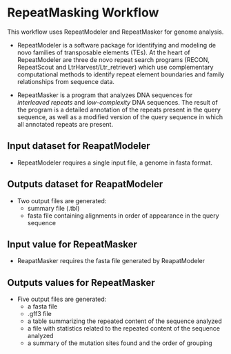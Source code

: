 # RepeatMasking Workflow

This workflow uses RepeatModeler and RepeatMasker for genome analysis.

- RepeatModeler is a software package for identifying and modeling de novo families of transposable elements (TEs). At the heart of RepeatModeler are three de novo repeat search programs (RECON, RepeatScout and LtrHarvest/Ltr_retriever) which use complementary computational methods to identify repeat element boundaries and family relationships from sequence data.

- RepeatMasker is a program that analyzes DNA sequences for *interleaved repeats* and *low-complexity* DNA sequences. The result of the program is a detailed annotation of the repeats present in the query sequence, as well as a modified version of the query sequence in which all annotated repeats are present.

## Input dataset for ReapatModeler
- RepeatModeler requires a single input file, a genome in fasta format.


## Outputs dataset for ReapatModeler
- Two output files are generated:
    - summary file (.tbl)
    - fasta file containing alignments in order of appearance in the query sequence


## Input value for RepeatMasker
- ReapatMasker requires the fasta file generated by ReapatModeler

## Outputs values for RepeatMasker
- Five output files are generated:
    - a fasta file
    - .gff3 file
    - a table summarizing the repeated content of the sequence analyzed
    - a file with statistics related to the repeated content of the sequence analyzed
    - a summary of the mutation sites found and the order of grouping
    

